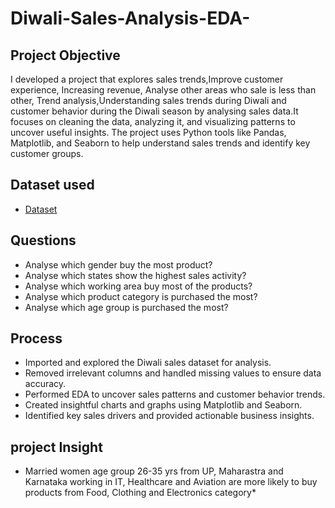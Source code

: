 # Diwali-Sales-Analysis-EDA-
## Project Objective
I developed a  project that explores sales trends,Improve customer experience, Increasing revenue, Analyse other areas who sale is less than other, Trend analysis,Understanding sales trends during Diwali and customer behavior during the Diwali season  by analysing sales data.It focuses on cleaning the data, analyzing it, and visualizing patterns to uncover useful insights. The project uses Python tools like Pandas, Matplotlib, and Seaborn to help understand sales trends and identify key customer groups.

## Dataset used
- <a href="https://github.com/Simransharma-111/Diwali-Sales-Analysis-EDA-/blob/main/Diwali%20Sales%20Data.csv">Dataset</a>

## Questions
- Analyse which gender buy the most product?
- Analyse which states show the highest sales activity?
- Analyse which working area buy most of the products?
- Analyse which product category is purchased the most?
- Analyse which age group is purchased the most?

## Process
- Imported and explored the Diwali sales dataset for analysis. 
- Removed irrelevant columns and handled missing values to ensure data accuracy.
- Performed EDA to uncover sales patterns and customer behavior trends. 
- Created insightful charts and graphs using Matplotlib and Seaborn.
- Identified key sales drivers and provided actionable business insights.

## project Insight
- Married women age group 26-35 yrs from UP,  Maharastra and Karnataka working in IT, Healthcare and Aviation are more likely to buy products from Food, Clothing and Electronics category*
